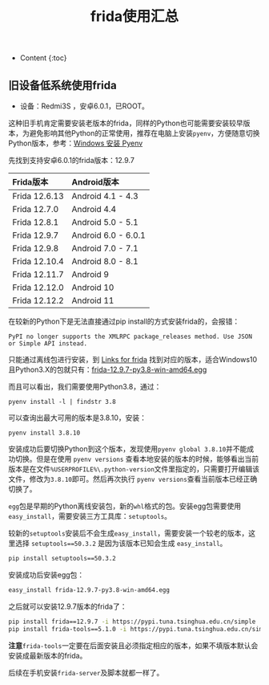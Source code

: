 ﻿---
layout:		post
category:	"sec"
title:		"frida使用汇总"

tags:		[]
---
- Content
{:toc}




## 旧设备低系统使用frida

- 设备：Redmi3S ，安卓6.0.1，已ROOT。

这种旧手机肯定需要安装老版本的frida，同样的Python也可能需要安装较早版本，为避免影响其他Python的正常使用，推荐在电脑上安装`pyenv`，方便随意切换Python版本，参考：[Windows 安装 Pyenv](https://juejin.cn/post/7290725466075054121)

先找到支持安卓6.0.1的frida版本：12.9.7

| Frida版本     | Android版本         |
| :------------ | :------------------ |
| Frida 12.6.13 | Android 4.1 - 4.3   |
| Frida 12.7.0  | Android 4.4         |
| Frida 12.8.1  | Android 5.0 - 5.1   |
| Frida 12.9.7  | Android 6.0 - 6.0.1 |
| Frida 12.9.8  | Android 7.0 - 7.1   |
| Frida 12.10.4 | Android 8.0 - 8.1   |
| Frida 12.11.7 | Android 9           |
| Frida 12.12.0 | Android 10          |
| Frida 12.12.2 | Android 11          |

在较新的Python下是无法直接通过pip install的方式安装frida的，会报错：

```
PyPI no longer supports the XMLRPC package_releases method. Use JSON or Simple API instead.
```

只能通过离线包进行安装，到 [Links for frida](https://pypi.tuna.tsinghua.edu.cn/simple/frida/) 找到对应的版本，适合Windows10且Python3.X的包就只有：[frida-12.9.7-py3.8-win-amd64.egg](https://pypi.tuna.tsinghua.edu.cn/packages/e3/3a/c06d25e3dae55679c63e6582f452c04edef15158a9669e36eba09f54ed92/frida-12.9.7-py3.8-win-amd64.egg#sha256=5e97329dda60e85fca38770be725d96d008d27cf90b138599cc99658a7a4d04d)

而且可以看出，我们需要使用Python3.8，通过：

```
pyenv install -l | findstr 3.8
```

可以查询出最大可用的版本是3.8.10，安装：

```
pyenv install 3.8.10
```

安装成功后要切换Python到这个版本，发现使用`pyenv global 3.8.10`并不能成功切换。但是在使用 `pyenv versions` 查看本地安装的版本的时候，能够看出当前版本是在文件`%USERPROFILE%\.python-version`文件里指定的，只需要打开编辑该文件，修改为`3.8.10`即可。然后再次执行 `pyenv versions`查看当前版本已经正确切换了。

`egg`包是早期的Python离线安装包，新的`whl`格式的包。安装egg包需要使用`easy_install`，需要安装三方工具库：`setuptools`。

较新的`setuptools`安装后不会生成`easy_install`，需要安装一个较老的版本，这里选择 `setuptools==50.3.2` 是因为该版本已知会生成 `easy_install`。

```bash
pip install setuptools==50.3.2
```

安装成功后安装egg包：

```bash
easy_install frida-12.9.7-py3.8-win-amd64.egg
```

之后就可以安装12.9.7版本的frida了：

```bash
pip install frida==12.9.7 -i https://pypi.tuna.tsinghua.edu.cn/simple
pip install frida-tools==5.1.0 -i https://pypi.tuna.tsinghua.edu.cn/simple
```

**注意**`frida-tools`一定要在后面安装且必须指定相应的版本，如果不填版本默认会安装成最新版本的frida。

后续在手机安装`frida-server`及脚本就都一样了。
